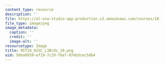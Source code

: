 ```yaml
---
content_type: resource
description: ''
file: https://ol-ocw-studio-app-production.s3.amazonaws.com/courses/18-02sc-multivariable-calculus-fall-2010/56ba6939ef197c19fbef87eb3cec5db4_MIT18_02SC_L3Brds_10.png
file_type: image/png
image_metadata:
  caption: ''
  credit: ''
  image-alt: ''
resourcetype: Image
title: MIT18_02SC_L3Brds_10.png
uid: 56ba6939-ef19-7c19-fbef-87eb3cec5db4
---
```

